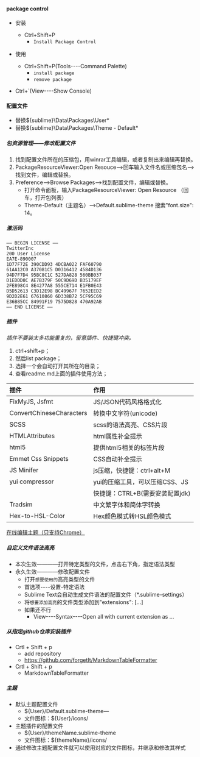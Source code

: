 #### package control
- 安装
    + Ctrl+Shift+P
        * `Install Package Control`
- 使用
    + Ctrl+Shift+P(Tools----Command Palette)
        * `install package`
        * `remove package`


- Ctrl+`(View----Show Console)


#### 配置文件
- 替换${sublime}\Data\Packages\User\*
- 替换${sublime}\Data\Packages\Theme - Default\*

##### 包资源管理——修改配置文件
1. 找到配置文件所在的压缩包，用winrar工具编辑，或者复制出来编辑再替换。
2. PackageResourceViewer:Open Resouce-->回车输入文件名或压缩包名-->找到文件，编辑或替换。
3. Preference-->Browse Packages-->找到配置文件，编辑或替换。
    + 打开命令面板，输入PackageResourceViewer: Open Resource （回车，打开包列表）
    + Theme-Default（主题名）-->Default.sublime-theme 搜索"font.size": 14。

##### 激活码
```
—– BEGIN LICENSE —–
TwitterInc
200 User License
EA7E-890007
1D77F72E 390CDD93 4DCBA022 FAF60790
61AA12C0 A37081C5 D0316412 4584D136
94D7F7D4 95BC8C1C 527DA828 560BB037
D1EDDD8C AE7B379F 50C9D69D B35179EF
2FE898C4 8E4277A8 555CE714 E1FB0E43
D5D52613 C3D12E98 BC49967F 7652EED2
9D2D2E61 67610860 6D338B72 5CF95C69
E36B85CC 84991F19 7575D828 470A92AB
—— END LICENSE ——
```

##### 插件
*插件不要装太多功能重复的，留意插件、快捷键冲突。*

1. ctrl+shift+p；
2. 然后list package；
3. 选择一个会自动打开其所在的目录；
4. 查看readme.md上面的插件使用方法；

|插件                     |作用                        |
|:-----------------------|:--------------------------|
|FixMyJS, Jsfmt          |JS/JSON代码风格格式化        |
|ConvertChineseCharacters|转换中文字符(unicode)        |
|SCSS                    |scss的语法高亮、CSS片段       |
|HTMLAttributes          |html属性补全提示             |
|html5                   |提供html5相关的标签片段       |
|Emmet Css Snippets      |CSS自动补全提示              |
|JS Minifer              |js压缩，快捷键：ctrl+alt+M    |
|yui compressor          |yui的压缩工具，可以压缩CSS、JS  |
|                        |快捷键：CTRL+B(需要安装配置jdk)|
|Tradsim                 |中文繁字体和简体字转换        |
|Hex-to-HSL-Color        |Hex颜色模式转HSL颜色模式      |

[在线编辑主题（只支持Chrome）](http://tmtheme-editor.herokuapp.com/)


##### 自定义文件语法高亮
- 本次生效————打开特定类型的文件，点击右下角，指定语法类型
- 永久生效————修改配置文件
    + 打开`想要使用的`高亮类型的文件
    + 首选项----设置-特定语法
    + Sublime Text会自动生成文件语法的配置文件（*.sublime-settings）
    + 将`想要添加高亮`的文件类型添加到"extensions": [...]
    + 如果还不行
        * View----Syntax----Open all with current extension as ...

##### 从指定github仓库安装插件
- Crtl + Shift + p
    + add repository
    + https://github.com/forgetIt/MarkdownTableFormatter
- Crtl + Shift + p
    + MarkdownTableFormatter


##### 主题
- 默认主题配置文件
    + ${User}/Default.sublime-theme—
    + 文件图标：${User}/icons/
- 主题插件的配置文件
    + ${User}/themeName.sublime-theme
    + 文件图标：${themeName}/icons/
- 通过修改主题配置文件就可以使用对应的文件图标，并继承和修改其样式